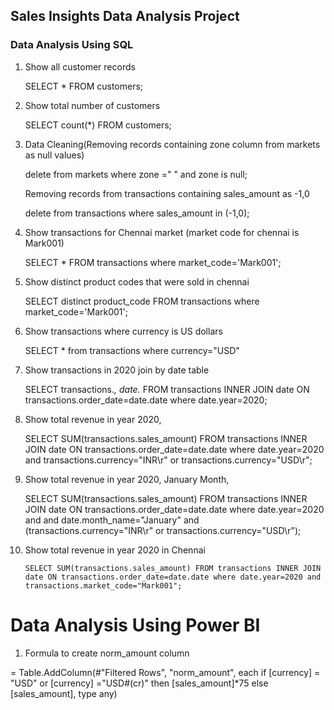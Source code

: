 ## Sales Insights Data Analysis Project

### Data Analysis Using SQL

1. Show all customer records

    SELECT * FROM customers;

1. Show total number of customers

    SELECT count(*) FROM customers;
   
1. Data Cleaning(Removing records containing zone column from markets as null values)

   delete from markets where zone =" " and zone is null;

   Removing records from transactions containing sales_amount as -1,0

   delete from transactions where sales_amount in (-1,0);
   
1. Show transactions for Chennai market (market code for chennai is Mark001)

    SELECT * FROM transactions where market_code='Mark001';

1. Show distinct product codes that were sold in chennai

    SELECT distinct product_code FROM transactions where market_code='Mark001';

1. Show transactions where currency is US dollars

    SELECT * from transactions where currency="USD"

1. Show transactions in 2020 join by date table

    SELECT transactions.*, date.* FROM transactions INNER JOIN date ON transactions.order_date=date.date where date.year=2020;

1. Show total revenue in year 2020,

    SELECT SUM(transactions.sales_amount) FROM transactions INNER JOIN date ON transactions.order_date=date.date where date.year=2020 and transactions.currency="INR\r" or transactions.currency="USD\r";
  
1. Show total revenue in year 2020, January Month,

    SELECT SUM(transactions.sales_amount) FROM transactions INNER JOIN date ON transactions.order_date=date.date where date.year=2020 and and date.month_name="January" and (transactions.currency="INR\r" or transactions.currency="USD\r");

1. Show total revenue in year 2020 in Chennai

    `SELECT SUM(transactions.sales_amount) FROM transactions INNER JOIN date ON transactions.order_date=date.date where date.year=2020
and transactions.market_code="Mark001";`


Data Analysis Using Power BI
============================

1. Formula to create norm_amount column

= Table.AddColumn(#"Filtered Rows", "norm_amount", each if [currency] = "USD" or [currency] ="USD#(cr)" then [sales_amount]*75 else [sales_amount], type any)

